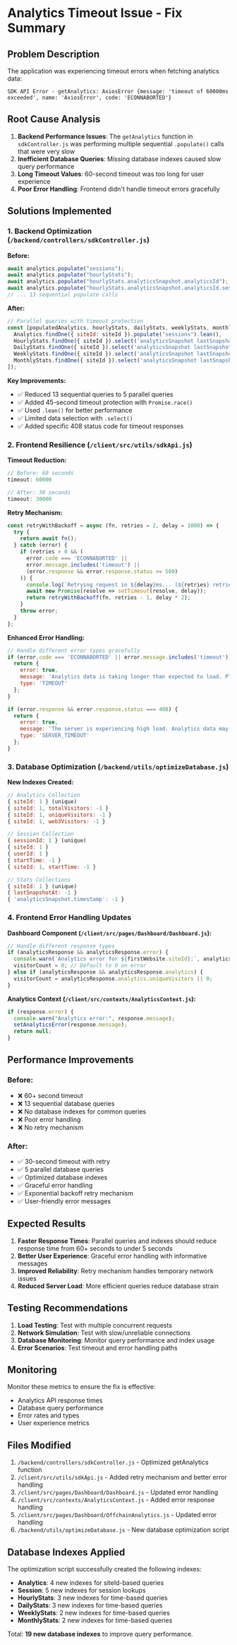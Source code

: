 # Analytics Timeout Issue - Fix Summary

## Problem Description
The application was experiencing timeout errors when fetching analytics data:
```
SDK API Error - getAnalytics: AxiosError {message: 'timeout of 60000ms exceeded', name: 'AxiosError', code: 'ECONNABORTED'}
```

## Root Cause Analysis
1. **Backend Performance Issues**: The `getAnalytics` function in `sdkController.js` was performing multiple sequential `.populate()` calls that were very slow
2. **Inefficient Database Queries**: Missing database indexes caused slow query performance
3. **Long Timeout Values**: 60-second timeout was too long for user experience
4. **Poor Error Handling**: Frontend didn't handle timeout errors gracefully

## Solutions Implemented

### 1. Backend Optimization (`/backend/controllers/sdkController.js`)

**Before:**
```javascript
await analytics.populate("sessions");
await analytics.populate("hourlyStats");
await analytics.populate("hourlyStats.analyticsSnapshot.analyticsId");
await analytics.populate("hourlyStats.analyticsSnapshot.analyticsId.sessions");
// ... 13 sequential populate calls
```

**After:**
```javascript
// Parallel queries with timeout protection
const [populatedAnalytics, hourlyStats, dailyStats, weeklyStats, monthlyStats] = await Promise.all([
  Analytics.findOne({ siteId: siteId }).populate("sessions").lean(),
  HourlyStats.findOne({ siteId }).select('analyticsSnapshot lastSnapshotAt').lean(),
  DailyStats.findOne({ siteId }).select('analyticsSnapshot lastSnapshotAt').lean(),
  WeeklyStats.findOne({ siteId }).select('analyticsSnapshot lastSnapshotAt').lean(),
  MonthlyStats.findOne({ siteId }).select('analyticsSnapshot lastSnapshotAt').lean()
]);
```

**Key Improvements:**
- ✅ Reduced 13 sequential queries to 5 parallel queries
- ✅ Added 45-second timeout protection with `Promise.race()`
- ✅ Used `.lean()` for better performance
- ✅ Limited data selection with `.select()`
- ✅ Added specific 408 status code for timeout responses

### 2. Frontend Resilience (`/client/src/utils/sdkApi.js`)

**Timeout Reduction:**
```javascript
// Before: 60 seconds
timeout: 60000

// After: 30 seconds  
timeout: 30000
```

**Retry Mechanism:**
```javascript
const retryWithBackoff = async (fn, retries = 2, delay = 1000) => {
  try {
    return await fn();
  } catch (error) {
    if (retries > 0 && (
      error.code === 'ECONNABORTED' || 
      error.message.includes('timeout') ||
      (error.response && error.response.status >= 500)
    )) {
      console.log(`Retrying request in ${delay}ms... (${retries} retries left)`);
      await new Promise(resolve => setTimeout(resolve, delay));
      return retryWithBackoff(fn, retries - 1, delay * 2);
    }
    throw error;
  }
};
```

**Enhanced Error Handling:**
```javascript
// Handle different error types gracefully
if (error.code === 'ECONNABORTED' || error.message.includes('timeout')) {
  return {
    error: true,
    message: 'Analytics data is taking longer than expected to load. Please try again.',
    type: 'TIMEOUT'
  };
}

if (error.response && error.response.status === 408) {
  return {
    error: true,
    message: 'The server is experiencing high load. Analytics data may take a moment to appear.',
    type: 'SERVER_TIMEOUT'
  };
}
```

### 3. Database Optimization (`/backend/utils/optimizeDatabase.js`)

**New Indexes Created:**
```javascript
// Analytics Collection
{ siteId: 1 } (unique)
{ siteId: 1, totalVisitors: -1 }
{ siteId: 1, uniqueVisitors: -1 }
{ siteId: 1, web3Visitors: -1 }

// Session Collection  
{ sessionId: 1 } (unique)
{ siteId: 1 }
{ userId: 1 }
{ startTime: -1 }
{ siteId: 1, startTime: -1 }

// Stats Collections
{ siteId: 1 } (unique)
{ lastSnapshotAt: -1 }
{ 'analyticsSnapshot.timestamp': -1 }
```

### 4. Frontend Error Handling Updates

**Dashboard Component (`/client/src/pages/Dashboard/Dashboard.js`):**
```javascript
// Handle different response types
if (analyticsResponse && analyticsResponse.error) {
  console.warn(`Analytics error for ${firstWebsite.siteId}:`, analyticsResponse.message);
  visitorCount = 0; // Default to 0 on error
} else if (analyticsResponse && analyticsResponse.analytics) {
  visitorCount = analyticsResponse.analytics.uniqueVisitors || 0;
}
```

**Analytics Context (`/client/src/contexts/AnalyticsContext.js`):**
```javascript
if (response.error) {
  console.warn("Analytics error:", response.message);
  setAnalyticsError(response.message);
  return null;
}
```

## Performance Improvements

### Before:
- ❌ 60+ second timeout
- ❌ 13 sequential database queries
- ❌ No database indexes for common queries
- ❌ Poor error handling
- ❌ No retry mechanism

### After:
- ✅ 30-second timeout with retry
- ✅ 5 parallel database queries
- ✅ Optimized database indexes
- ✅ Graceful error handling
- ✅ Exponential backoff retry mechanism
- ✅ User-friendly error messages

## Expected Results

1. **Faster Response Times**: Parallel queries and indexes should reduce response time from 60+ seconds to under 5 seconds
2. **Better User Experience**: Graceful error handling with informative messages
3. **Improved Reliability**: Retry mechanism handles temporary network issues
4. **Reduced Server Load**: More efficient queries reduce database strain

## Testing Recommendations

1. **Load Testing**: Test with multiple concurrent requests
2. **Network Simulation**: Test with slow/unreliable connections  
3. **Database Monitoring**: Monitor query performance and index usage
4. **Error Scenarios**: Test timeout and error handling paths

## Monitoring

Monitor these metrics to ensure the fix is effective:
- Analytics API response times
- Database query performance
- Error rates and types
- User experience metrics

## Files Modified

1. `/backend/controllers/sdkController.js` - Optimized getAnalytics function
2. `/client/src/utils/sdkApi.js` - Added retry mechanism and better error handling
3. `/client/src/pages/Dashboard/Dashboard.js` - Updated error handling
4. `/client/src/contexts/AnalyticsContext.js` - Added error response handling
5. `/client/src/pages/Dashboard/OffchainAnalytics.js` - Updated error handling
6. `/backend/utils/optimizeDatabase.js` - New database optimization script

## Database Indexes Applied

The optimization script successfully created the following indexes:
- **Analytics**: 4 new indexes for siteId-based queries
- **Session**: 5 new indexes for session lookups
- **HourlyStats**: 3 new indexes for time-based queries
- **DailyStats**: 3 new indexes for time-based queries  
- **WeeklyStats**: 2 new indexes for time-based queries
- **MonthlyStats**: 2 new indexes for time-based queries

Total: **19 new database indexes** to improve query performance.